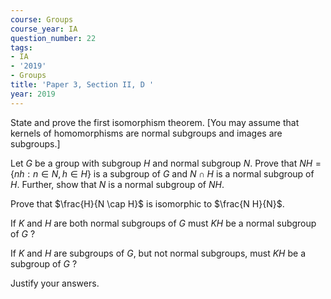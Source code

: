```yaml
---
course: Groups
course_year: IA
question_number: 22
tags:
- IA
- '2019'
- Groups
title: 'Paper 3, Section II, D '
year: 2019
---
```




State and prove the first isomorphism theorem. [You may assume that kernels of homomorphisms are normal subgroups and images are subgroups.]

Let $G$ be a group with subgroup $H$ and normal subgroup $N$. Prove that $N H=\{n h: n \in N, h \in H\}$ is a subgroup of $G$ and $N \cap H$ is a normal subgroup of $H$. Further, show that $N$ is a normal subgroup of $N H$.

Prove that $\frac{H}{N \cap H}$ is isomorphic to $\frac{N H}{N}$.

If $K$ and $H$ are both normal subgroups of $G$ must $K H$ be a normal subgroup of $G$ ?

If $K$ and $H$ are subgroups of $G$, but not normal subgroups, must $K H$ be a subgroup of $G$ ?

Justify your answers.